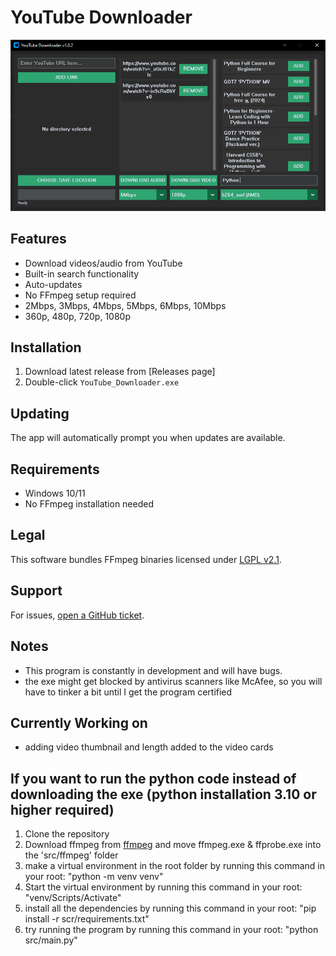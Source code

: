 # YouTube Downloader

<img src="images/YoutubeDownloaderv1.0.2.png" width="885" alt="Youtube Downloader v1.0.2">

## Features
- Download videos/audio from YouTube
- Built-in search functionality
- Auto-updates
- No FFmpeg setup required
- 2Mbps, 3Mbps, 4Mbps, 5Mbps, 6Mbps, 10Mbps
- 360p, 480p, 720p, 1080p

## Installation
1. Download latest release from [Releases page]
2. Double-click `YouTube_Downloader.exe`

## Updating
The app will automatically prompt you when updates are available.

## Requirements
- Windows 10/11
- No FFmpeg installation needed

## Legal
This software bundles FFmpeg binaries licensed under [LGPL v2.1](src/ffmpeg/LICENSE.txt).

## Support
For issues, [open a GitHub ticket](https://github.com/SleepyTK/YoutubeDownloader/issues).

## Notes
- This program is constantly in development and will have bugs.
- the exe might get blocked by antivirus scanners like McAfee, so you will have to tinker a bit until I get the program certified

## Currently Working on
- adding video thumbnail and length added to the video cards


## If you want to run the python code instead of downloading the exe (python installation 3.10 or higher required)
1. Clone the repository
2. Download ffmpeg from [ffmpeg](https://www.gyan.dev/ffmpeg/builds/ffmpeg-git-full.7z) and move ffmpeg.exe & ffprobe.exe into the 'src/ffmpeg' folder
3. make a virtual environment in the root folder by running this command in your root: "python -m venv venv"
4. Start the virtual environment by running this command in your root: "venv/Scripts/Activate"
5. install all the dependencies by running this command in your root: "pip install -r scr/requirements.txt"
6. try running the program by running this command in your root: "python src/main.py"